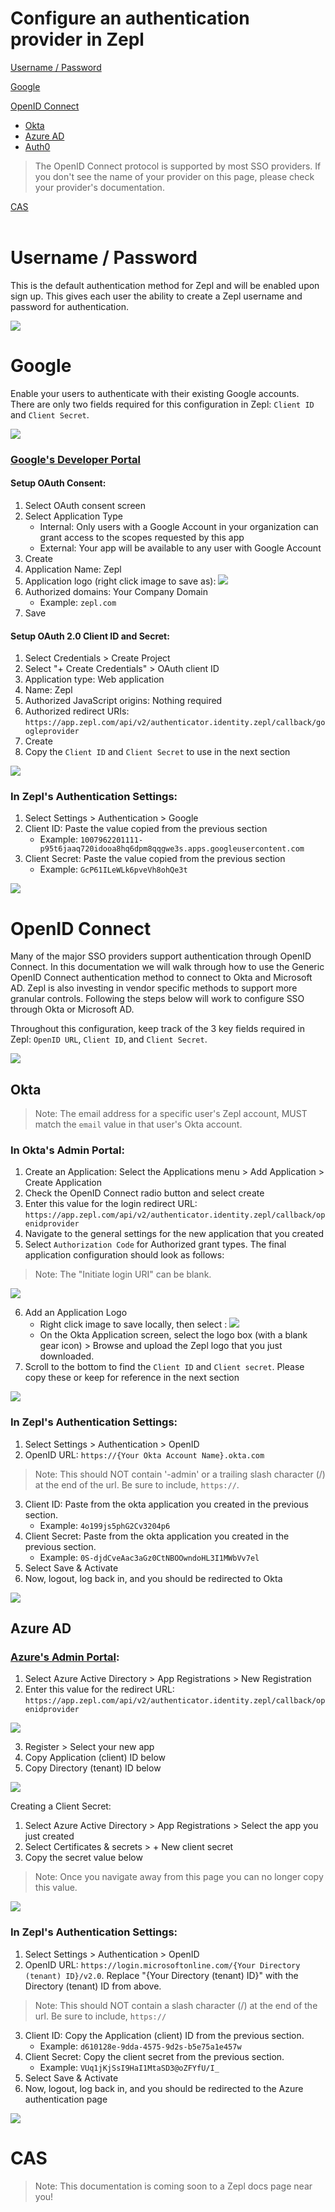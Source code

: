 # Configure an authentication provider in Zepl
[Username / Password](#user-pass)

[Google](#google)

[OpenID Connect](#openid-connect)
* [Okta](#openid-connect-okta)
* [Azure AD](#openid-connect-azure-ad)
* [Auth0](#openid-connect-auth0)

> The OpenID Connect protocol is supported by most SSO providers. If you don't see the name of your provider on this page, please check your provider's documentation.

[CAS](#cas)
</br>
</br>

# Username / Password <a name="user-pass"></a>
This is the default authentication method for Zepl and will be enabled upon sign up. This gives each user the ability to create a Zepl username and password for authentication.

<img src="../../img/zepl_username_password.png" class="image-box img-100"/>

# Google <a name="google"></a>
Enable your users to authenticate with their existing Google accounts. There are only two fields required for this configuration in Zepl: `Client ID` and `Client Secret`.

<img src="../../img/zepl_config_google.png" class="image-box img-100"/>

### [Google's Developer Portal](https://console.developers.google.com/)
#### Setup OAuth Consent:
1. Select OAuth consent screen 
2. Select Application Type 
    * Internal: Only users with a Google Account in your organization can grant access to the scopes requested by this app
    * External: Your app will be available to any user with Google Account
3. Create
4. Application Name: Zepl
5. Application logo (right click image to save as): <img src="../../img/zepl_logo.png" class="image-box img-100"/>
6. Authorized domains: Your Company Domain 
    * Example: `zepl.com`
7. Save

#### Setup OAuth 2.0 Client ID and Secret:
1. Select Credentials > Create Project
2. Select "+ Create Credentials" > OAuth client ID
3. Application type: Web application
4. Name: Zepl
5. Authorized JavaScript origins: Nothing required
6. Authorized redirect URIs: `https://app.zepl.com/api/v2/authenticator.identity.zepl/callback/googleprovider`
7. Create
8. Copy the `Client ID` and `Client Secret` to use in the next section

<img src="../../img/google_oauth_consent.png" class="image-box img-100"/>

### In Zepl's Authentication Settings:
1. Select Settings > Authentication > Google
2. Client ID: Paste the value copied from the previous section
    * Example: `1007962201111-p95t6jaaq720idooa8hq6dpm8qqgwe3s.apps.googleusercontent.com`
3. Client Secret: Paste the value copied from the previous section
    * Example: `GcP61ILeWLk6pveVh8ohQe3t`


<img src="../../img/google_zepl_config.png" class="image-box img-100"/>


# OpenID Connect <a name="openid-connect"></a>
Many of the major SSO providers support authentication through OpenID Connect. In this documentation we will walk through how to use the Generic OpenID Connect authentication method to connect to Okta and Microsoft AD. Zepl is also investing in vendor specific methods to support more granular controls. Following the steps below will work to configure SSO through Okta or Microsoft AD.

Throughout this configuration, keep track of the 3 key fields required in Zepl: `OpenID URL`, `Client ID`, and `Client Secret`.

<img src="../../img/zepl_config_openid_connect.png" class="image-box img-100"/>

## Okta <a name="openid-connect-okta"></a>
> Note: The email address for a specific user's Zepl account, MUST match the `email` value in that user's Okta account.

### In Okta's Admin Portal:
1. Create an Application: Select the Applications menu > Add Application > Create Application
2. Check the OpenID Connect radio button and select create
3. Enter this value for the login redirect URL: `https://app.zepl.com/api/v2/authenticator.identity.zepl/callback/openidprovider`
4. Navigate to the general settings for the new application that you created
5. Select `Authorization Code` for Authorized grant types. The final application configuration should look as follows:

  > Note: The "Initiate login URI" can be blank.

  
<img src="../../img/okta_application_settings.png" class="image-box img-100"/>

6. Add an Application Logo
    * Right click image to save locally, then select : <img src="../../img/zepl_logo.png" class="image-box img-100"/>
    * On the Okta Application screen, select the logo box (with a blank gear icon) > Browse and upload the Zepl logo that you just downloaded.
7. Scroll to the bottom to find the `Client ID` and `Client secret`. Please copy these or keep for reference in the next section

<img src="../../img/okta_client_credentials.png" class="image-box img-100"/>

### In Zepl's Authentication Settings:
1. Select Settings > Authentication > OpenID
2. OpenID URL: `https://{Your Okta Account Name}.okta.com`

  >Note: This should NOT contain '-admin' or a trailing slash character (/) at the end of the url. Be sure to include, `https://`.

3. Client ID: Paste from the okta application you created in the previous section. 
    * Example: `4o199js5phG2Cv3204p6`
4. Client Secret: Paste from the okta application you created in the previous section. 
    * Example: `0S-djdCveAac3aGz0CtNBOOwndoHL3I1MWbVv7el`
5. Select Save & Activate
6. Now, logout, log back in, and you should be redirected to Okta

<img src="../../img/okta_zepl_config_openid_connect.png" class="image-box img-100"/>

## Azure AD <a name="openid-connect-azure-ad"></a>
### [Azure's Admin Portal](https://portal.azure.com/):
1. Select Azure Active Directory > App Registrations > New Registration
2. Enter this value for the redirect URL: `https://app.zepl.com/api/v2/authenticator.identity.zepl/callback/openidprovider`

<img src="../../img/azure_ad_app_register.png" class="image-box img-100"/>

3. Register > Select your new app
4. Copy Application (client) ID below
5. Copy Directory (tenant) ID below

<img src="../../img/azure_ad_key.png" class="image-box img-100"/>

Creating a Client Secret:
1. Select Azure Active Directory > App Registrations > Select the app you just created
2. Select Certificates & secrets > + New client secret
3. Copy the secret value below

> Note: Once you navigate away from this page you can no longer copy this value.

<img src="../../img/azure_ad_secret.png" class="image-box img-100"/>

### In Zepl's Authentication Settings:
1. Select Settings > Authentication > OpenID
2. OpenID URL: `https://login.microsoftonline.com/{Your Directory (tenant) ID}/v2.0`. Replace "{Your Directory (tenant) ID}" with the Directory (tenant) ID  from above.

  > Note: This should NOT contain a slash character (/) at the end of the url. Be sure to include, `https://`
  
3. Client ID: Copy the Application (client) ID from the previous section. 
    * Example: `d610128e-9dda-4575-9d2s-b5e75a1e457w`
4. Client Secret: Copy the client secret from the previous section. 
    * Example: `VUq1jKjSsI9HaI1MtaSD3@oZFYfU/I_`
5. Select Save & Activate
6. Now, logout, log back in, and you should be redirected to the Azure authentication page

<img src="../../img/azure_zepl_config_openid_connect.png" class="image-box img-100"/>

# CAS <a name="cas"></a>

> Note: This documentation is coming soon to a Zepl docs page near you!
